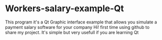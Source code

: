 # Workers-salary-example-Qt
This program it's a Qt  Graphic interface example that allows you simulate a payment salary software for your company
Hi! first time using github to share my project. It's simple but very usefull if you are learning Qt
